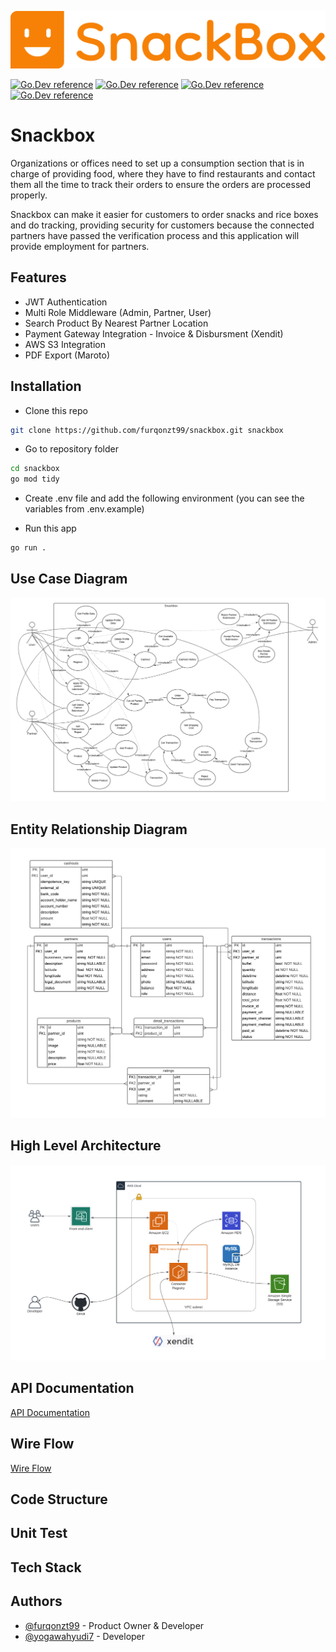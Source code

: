 ![Logo](https://github.com/furqonzt99/snackbox/blob/documentation/documentation/snackbox-logo.png)

[![Go.Dev reference](https://img.shields.io/badge/echo-reference-blue?logo=go&logoColor=blue)](https://github.com/labstack/echo)
[![Go.Dev reference](https://img.shields.io/badge/gorm-reference-blue?logo=go&logoColor=blue)](https://pkg.go.dev/gorm.io/gorm?tab=doc)
[![Go.Dev reference](https://img.shields.io/badge/aws--s3-reference-orange)](https://github.com/awsdocs/aws-doc-sdk-examples/tree/main/go/example_code/s3)
[![Go.Dev reference](https://img.shields.io/badge/maroto-reference-blue)](https://pkg.go.dev/github.com/johnfercher/maroto?tab=doc)

# Snackbox

Organizations or offices need to set up a consumption section that is in charge of providing food, where they have to find restaurants and contact them all the time to track their orders to ensure the orders are processed properly.

Snackbox can make it easier for customers to order snacks and rice boxes and do tracking, providing security for customers because the connected partners have passed the verification process and this application will provide employment for partners.

## Features

- JWT Authentication
- Multi Role Middleware (Admin, Partner, User)
- Search Product By Nearest Partner Location
- Payment Gateway Integration - Invoice & Disbursment (Xendit)
- AWS S3 Integration
- PDF Export (Maroto)

## Installation

- Clone this repo

```bash
git clone https://github.com/furqonzt99/snackbox.git snackbox
```

- Go to repository folder

```bash
cd snackbox
go mod tidy
```

- Create .env file and add the following environment (you can see the variables from .env.example)

- Run this app

```bash
go run .
```

## Use Case Diagram

![Use Case Diagram](https://github.com/furqonzt99/snackbox/blob/documentation/documentation/snackbox-ucd.png)

## Entity Relationship Diagram

![Entity Relationship Diagram](https://github.com/furqonzt99/snackbox/blob/documentation/documentation/snackbox-erd.png)

## High Level Architecture

![High Level Architecture](https://github.com/furqonzt99/snackbox/blob/documentation/documentation/snackbox-hla.png)

## API Documentation

[API Documentation](https://app.swaggerhub.com/apis-docs/furqonzt99/snackbox/1)

## Wire Flow

[Wire Flow](https://whimsical.com/snackbox-UcYKhew5MBhFzJWaCXQbAb)

## Code Structure

## Unit Test

## Tech Stack

## Authors

- [@furqonzt99](https://github.com/furqonzt99) - Product Owner & Developer
- [@yogawahyudi7](https://github.com/yogawahyudi7) - Developer
